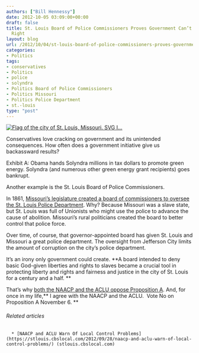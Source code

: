 ```yaml
---
authors: ["Bill Hennessy"]
date: 2012-10-05 03:09:00+00:00
draft: false
title: St. Louis Board of Police Commissioners Proves Government Can’t Get Anything
  Right
layout: blog
url: /2012/10/04/st-louis-board-of-police-commissioners-proves-government-cant-get-anything-right/
categories:
- Politics
tags:
- conservatives
- Politics
- police
- solyndra
- Politics Board of Police Commissioners
- Politics Missouri
- Politics Police Department
- st.-louis
type: "post"
---
```


[![Flag of the city of St. Louis, Missouri. SVG I...](https://upload.wikimedia.org/wikipedia/commons/b/b8/Flag_of_St._Louis%2C_Missouri.svg)
](https://commons.wikipedia.org/wiki/File:Flag_of_St._Louis%2C_Missouri.svg)

Conservatives love cracking on government and its unintended consequences. How often does a government initiative give us backassward results?

Exhibit A: Obama hands Solyndra millions in tax dollars to promote green energy. Solyndra (and numerous other green energy grant recipients) goes bankrupt.

Another example is the St. Louis Board of Police Commissioners.

In 1861, [Missouri’s legislature created a board of commissioners to oversee the St. Louis Police Department](https://www.stlmag.com/St-Louis-Magazine/April-2010/Think-Again-Don-039t-Know-Much-About-History/). Why? Because Missouri was a slave state, but St. Louis was full of Unionists who might use the police to advance the cause of abolition. Missouri’s rural politicians created the board to better control that police force.

Over time, of course, that governor-appointed board has given St. Louis and Missouri a great police department. The oversight from Jefferson City limits the amount of corruption on the city’s police department.

It’s an irony only government could create. **A board intended to deny basic God-given liberties and rights to slaves became a crucial tool in protecting liberty and rights and fairness and justice in the city of St. Louis for a century and a half. **

That’s why [both the NAACP and the ACLU oppose Proposition A](https://www.google.com/url?sa=t&rct=j&q=&esrc=s&source=web&cd=1&ved=0CCIQFjAA&url=http%3A%2F%2Fstlouis.cbslocal.com%2F2012%2F09%2F28%2Fnaacp-and-aclu-warn-of-local-control-problems%2F&ei=MFpqUPKaAaTnyAHJroBw&usg=AFQjCNEOMrNEBUQnTl1G9v2SoWTyH8sAQA&sig2=aSl2vouKRwHw-HQgksiKSA). And, for once in my life,** I agree with the NAACP and the ACLU.  Vote No on Proposition A November 6. **


###### Related articles





	  * [NAACP and ACLU Warn Of Local Control Problems](https://stlouis.cbslocal.com/2012/09/28/naacp-and-aclu-warn-of-local-control-problems/) (stlouis.cbslocal.com)

